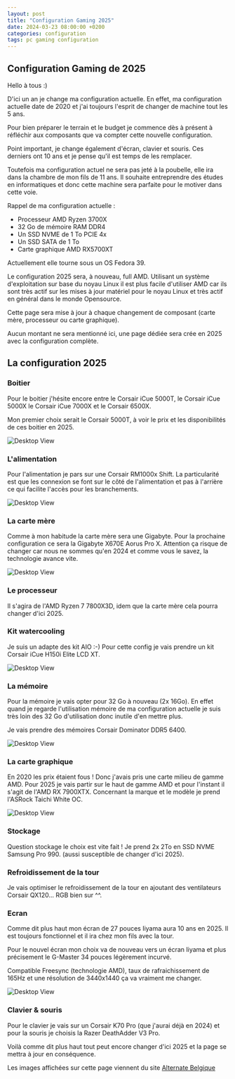 ```yaml
---
layout: post
title: "Configuration Gaming 2025"
date: 2024-03-23 08:00:00 +0200
categories: configuration
tags: pc gaming configuration
---
```


## Configuration Gaming de 2025

Hello à tous :)

D'ici un an je change ma configuration actuelle.
En effet, ma configuration actuelle date de 2020 et j'ai toujours l'esprit de changer de machine tout les 5 ans.

Pour bien préparer le terrain et le budget je commence dès à présent à réfléchir aux composants que va compter cette nouvelle configuration.

Point important, je change également d'écran, clavier et souris. Ces derniers ont 10 ans et je pense qu'il est temps de les remplacer.

Toutefois ma configuration actuel ne sera pas jeté à la poubelle, elle ira dans la chambre de mon fils de 11 ans. Il souhaite entreprendre des études en informatiques et donc cette machine sera parfaite pour le motiver dans cette voie.

Rappel de ma configuration actuelle :

- Processeur AMD Ryzen 3700X
- 32 Go de mémoire RAM DDR4
- Un SSD NVME de 1 To PCIE 4x
- Un SSD SATA de 1 To
- Carte graphique AMD RX5700XT

Actuellement elle tourne sous un OS Fedora 39.

Le configuration 2025 sera, à nouveau, full AMD. Utilisant un système d'exploitation sur base du noyau Linux il est plus facile d'utiliser AMD car ils sont très actif sur les mises à jour matériel pour le noyau Linux et très actif en général dans le monde Opensource.

Cette page sera mise à jour à chaque changement de composant (carte mère, processeur ou carte graphique).

Aucun montant ne sera mentionné ici, une page dédiée sera crée en 2025 avec la configuration complète.

## La configuration 2025

### Boitier

Pour le boitier j'hésite encore entre le Corsair iCue 5000T, le Corsair iCue 5000X le Corsair iCue 7000X et le Corsair 6500X.

Mon premier choix serait le Corsair 5000T, à voir le prix et les disponibilités de ces boitier en 2025.

![Desktop View](https://fr.alternate.be/p/o/7/8/Corsair_iCUE_5000T_RGB__Bo_tier_PC@@1801587_30.jpg)

### L'alimentation

Pour l'alimentation je pars sur une Corsair RM1000x Shift. La particularité est que les connexion se font sur le côté de l'alimentation et pas à l'arrière ce qui facilite l'accès pour les branchements.

![Desktop View](https://fr.alternate.be/p/o/0/2/Corsair_RM1000x_Shift_1000W_alimentation_@@1887120.jpg)

### La carte mère

Comme à mon habitude la carte mère sera une Gigabyte. Pour la prochaine configuration ce sera la Gigabyte X670E Aorus Pro X. Attention ça risque de changer car nous ne sommes qu'en 2024 et comme vous le savez, la technologie avance vite.

![Desktop View](https://fr.alternate.be/p/o/2/1/GIGABYTE_X670E_AORUS_PRO_X__Socket_AM5_carte_m_re@@100023912.jpg)

### Le processeur

Il s'agira de l'AMD Ryzen 7 7800X3D, idem que la carte mère cela pourra changer d'ici 2025.

### Kit watercooling

Je suis un adapte des kit AIO :-) Pour cette config je vais prendre un kit Corsair iCue H150i Elite LCD XT.

![Desktop View](https://fr.alternate.be/p/o/0/0/Corsair_iCUE_H150i_ELITE_LCD_XT__Watercooling@@1889800.jpg)

### La mémoire

Pour la mémoire je vais opter pour 32 Go à nouveau (2x 16Go). En effet quand je regarde l'utilisation mémoire de ma configuration actuelle je suis très loin des 32 Go d'utilisation donc inutile d'en mettre plus.

Je vais prendre des mémoires Corsair Dominator DDR5 6400.

![Desktop View](https://fr.alternate.be/p/o/3/8/Corsair_32_Go_DDR5_6400_Kit__M_moire_vive@@100015283_1.jpg)

### La carte graphique

En 2020 les prix étaient fous ! Donc j'avais pris une carte milieu de gamme AMD. Pour 2025 je vais partir sur le haut de gamme AMD et pour l'instant il s'agit de l'AMD RX 7900XTX. Concernant la marque et le modèle je prend l'ASRock Taichi White OC.

![Desktop View](https://fr.alternate.be/p/o/8/7/ASRock_Radeon_RX_7900_XTX_Taichi_White_24Go_OC__Carte_graphique@@1924578_30.jpg)

### Stockage

Question stockage le choix est vite fait ! Je prend 2x 2To en SSD NVME Samsung Pro 990. (aussi susceptible de changer d'ici 2025).

### Refroidissement de la tour

Je vais optimiser le refroidissement de la tour en ajoutant des ventilateurs Corsair QX120... RGB bien sur ^^.

### Ecran

Comme dit plus haut mon écran de 27 pouces Iiyama aura 10 ans en 2025. Il est toujours fonctionnel et il ira chez mon fils avec la tour.

Pour le nouvel écran mon choix va de nouveau vers un écran Iiyama et plus précisement le G-Master 34 pouces légèrement incurvé.

Compatible Freesync (technologie AMD), taux de rafraichissement de 165Hz et une résolution de 3440x1440 ça va vraiment me changer.

![Desktop View](https://fr.alternate.be/p/o/8/1/iiyama_G_Master_GCB3480WQSU_B1_34__incurv__UltraWide_Gaming_Moniteur@@100019318.jpg)

### Clavier & souris

Pour le clavier je vais sur un Corsair K70 Pro (que j'aurai déjà en 2024) et pour la souris je choisis la Razer DeathAdder V3 Pro.

Voilà comme dit plus haut tout peut encore changer d'ici 2025 et la page se mettra à jour en conséquence.

Les images affichées sur cette page viennent du site [Alternate Belgique](https://fr.alternate.be/)
